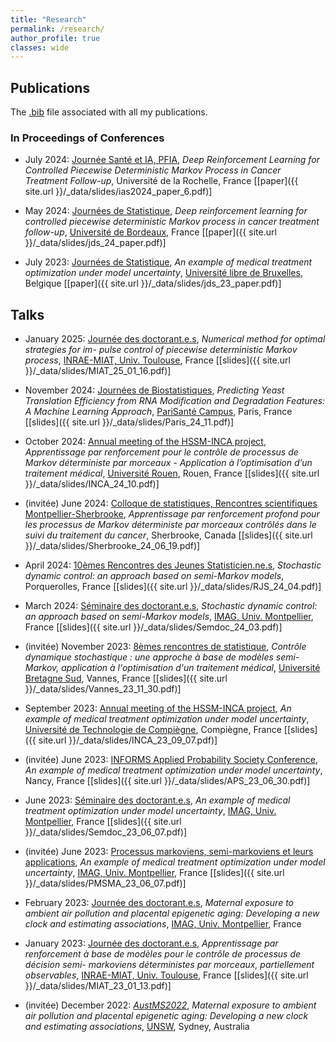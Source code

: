 ```yaml
---
title: "Research"
permalink: /research/
author_profile: true
classes: wide
---
```


## Publications 
The [.bib](/_data/orlane.bib) file associated with all my publications.

### In Proceedings of Conferences 
- July 2024: [Journée Santé et IA, PFIA](https://pfia2024.univ-lr.fr/Journ%C3%A9es/Sant%C3%A9-et-IA/), *Deep Reinforcement Learning for Controlled Piecewise Deterministic Markov Process in Cancer Treatment Follow-up*, Université de la Rochelle, France \[[paper]({{ site.url }}/_data/slides/ias2024_paper_6.pdf)\]

- May 2024: [Journées de Statistique](https://jds2024.sciencesconf.org/?lang=fr), *Deep reinforcement learning for controlled piecewise deterministic Markov process in cancer treatment follow-up*, [Université de Bordeaux](https://www.u-bordeaux.fr/), France \[[paper]({{ site.url }}/_data/slides/jds_24_paper.pdf)\]

- July 2023: [Journées de Statistique](https://jds2023.sciencesconf.org/), *An example of medical treatment optimization under model uncertainty*, [Université libre de Bruxelles](https://www.ulb.be/), Belgique \[[paper]({{ site.url }}/_data/slides/jds_23_paper.pdf)\]

## Talks 

- January 2025: [Journée des doctorant.e.s](https://miat.inrae.fr/site/images/e/ec/Programme-seminaire-doctorants-2025.pdf), *Numerical method for optimal strategies for im-
pulse control of piecewise deterministic Markov process*, [INRAE-MIAT, Univ. Toulouse](https://miat.inrae.fr/site/Accueil), France \[[slides]({{ site.url }}/_data/slides/MIAT_25_01_16.pdf)\]

- November 2024: [Journées de Biostatistiques](https://jdb2024.sciencesconf.org/?lang=fr), *Predicting Yeast Translation Efficiency from RNA Modification and Degradation Features: A Machine Learning Approach*, [PariSanté Campus](https://parisantecampus.fr/), Paris, France \[[slides]({{ site.url }}/_data/slides/Paris_24_11.pdf)\]

- October 2024: [Annual meeting of the HSSM-INCA project](https://groupes.renater.fr/wiki/hsmm-inca/public/index), *Apprentissage par renforcement pour le contrôle de processus de Markov déterministe par morceaux - Application à l’optimisation d’un traitement médical*, [Université Rouen](https://www.univ-rouen.fr/), Rouen, France \[[slides]({{ site.url }}/_data/slides/INCA_24_10.pdf)\]

- (invitée) June 2024: [Colloque de statistiques, Rencontres scientifiques Montpellier-Sherbrooke](https://montpellier-sherbrooke.org/node/12), *Apprentissage par renforcement profond pour les processus de Markov déterministe par morceaux contrôlés dans le suivi du traitement du cancer*, Sherbrooke, Canada \[[slides]({{ site.url }}/_data/slides/Sherbrooke_24_06_19.pdf)\]

- April 2024: [10èmes Rencontres des Jeunes Statisticien.ne.s](https://rjs2024.sciencesconf.org/), *Stochastic dynamic control: an approach based on semi-Markov models*, Porquerolles, France \[[slides]({{ site.url }}/_data/slides/RJS_24_04.pdf)\]

- March 2024: [Séminaire des doctorant.e.s](https://imag.umontpellier.fr/?page_id=625&idsem=596), *Stochastic dynamic control: an approach based on semi-Markov models*, [IMAG, Univ. Montpellier](https://imag.umontpellier.fr/?page_id=785&idsem=596), France \[[slides]({{ site.url }}/_data/slides/Semdoc_24_03.pdf)\]

- (invitée) November 2023: [8èmes rencontres de statistique](https://www.lebesgue.fr/fr/rencontresstat23/programme), *Contrôle dynamique stochastique : une approche à base de modèles semi-Markov, application à l'optimisation d'un traitement médical*, [Université Bretagne Sud](https://www-facultesciences.univ-ubs.fr/fr/index.html), Vannes, France \[[slides]({{ site.url }}/_data/slides/Vannes_23_11_30.pdf)\]

- September 2023: [Annual meeting of the HSSM-INCA project](https://groupes.renater.fr/wiki/hsmm-inca/public/index), *An example of medical treatment optimization under model uncertainty*, [Université de Technologie de Compiègne](https://www.utc.fr/), Compiègne, France \[[slides]({{ site.url }}/_data/slides/INCA_23_09_07.pdf)\]

- (invitée) June 2023: [INFORMS Applied Probability Society Conference](https://informs-aps2023.event.univ-lorraine.fr/), *An example of medical treatment optimization under model uncertainty*, Nancy, France \[[slides]({{ site.url }}/_data/slides/APS_23_06_30.pdf)\]

- June 2023: [Séminaire des doctorant.e.s](https://imag.umontpellier.fr/?page_id=625&idsem=596), *An example of medical treatment optimization under model uncertainty*, [IMAG, Univ. Montpellier](https://imag.umontpellier.fr/?page_id=1172&lang=en), France \[[slides]({{ site.url }}/_data/slides/Semdoc_23_06_07.pdf)\]

- (invitée) June 2023: [Processus markoviens, semi-markoviens et leurs applications](https://pmsma.sciencesconf.org/), *An example of medical treatment optimization under model uncertainty*, [IMAG, Univ. Montpellier](https://imag.umontpellier.fr/?page_id=1172&lang=en), France \[[slides]({{ site.url }}/_data/slides/PMSMA_23_06_07.pdf)\]

- February 2023: [Journée des doctorant.e.s](https://imag.umontpellier.fr/?page_id=526&idseance=5210), *Maternal exposure to ambient air pollution and placental epigenetic aging: Developing a new clock and estimating associations*, [IMAG, Univ. Montpellier](https://imag.umontpellier.fr/?page_id=1172&lang=en), France

- January 2023: [Journée des doctorant.e.s](https://miat.inrae.fr/site/images/e/ec/Programme-seminaire-doctorants-2023.pdf), *Apprentissage par renforcement à base de modèles pour le contrôle de processus de décision semi-
markoviens déterministes par morceaux, partiellement observables*, [INRAE-MIAT, Univ. Toulouse](https://miat.inrae.fr/site/Accueil), France \[[slides]({{ site.url }}/_data/slides/MIAT_23_01_13.pdf)\]

- (invitée) December 2022: [*AustMS2022*](https://conference.unsw.edu.au/en/austms2022), *Maternal exposure to ambient air pollution and placental epigenetic aging: Developing a new clock and estimating associations*, [UNSW](https://www.unsw.edu.au/), Sydney, Australia




